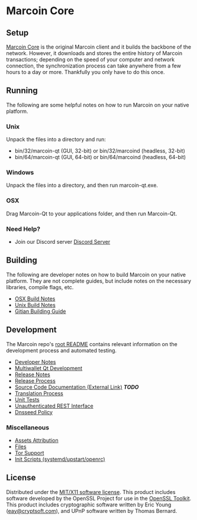 Marcoin Core
=====================

Setup
---------------------
[Marcoin Core](http://savebitcoin.io) is the original Marcoin client and it builds the backbone of the network. However, it downloads and stores the entire history of Marcoin transactions; depending on the speed of your computer and network connection, the synchronization process can take anywhere from a few hours to a day or more. Thankfully you only have to do this once.

Running
---------------------
The following are some helpful notes on how to run Marcoin on your native platform.

### Unix

Unpack the files into a directory and run:

- bin/32/marcoin-qt (GUI, 32-bit) or bin/32/marcoind (headless, 32-bit)
- bin/64/marcoin-qt (GUI, 64-bit) or bin/64/marcoind (headless, 64-bit)

### Windows

Unpack the files into a directory, and then run marcoin-qt.exe.

### OSX

Drag Marcoin-Qt to your applications folder, and then run Marcoin-Qt.

### Need Help?

* Join our Discord server [Discord Server](https://discord.savebitcoin.io)

Building
---------------------
The following are developer notes on how to build Marcoin on your native platform. They are not complete guides, but include notes on the necessary libraries, compile flags, etc.

- [OSX Build Notes](build-osx.md)
- [Unix Build Notes](build-unix.md)
- [Gitian Building Guide](gitian-building.md)

Development
---------------------
The Marcoin repo's [root README](https://github.com/marcoin/marcoin/blob/master/README.md) contains relevant information on the development process and automated testing.

- [Developer Notes](developer-notes.md)
- [Multiwallet Qt Development](multiwallet-qt.md)
- [Release Notes](release-notes.md)
- [Release Process](release-process.md)
- [Source Code Documentation (External Link)](https://dev.visucore.com/bitcoin/doxygen/) ***TODO***
- [Translation Process](translation_process.md)
- [Unit Tests](unit-tests.md)
- [Unauthenticated REST Interface](REST-interface.md)
- [Dnsseed Policy](dnsseed-policy.md)

### Miscellaneous
- [Assets Attribution](assets-attribution.md)
- [Files](files.md)
- [Tor Support](tor.md)
- [Init Scripts (systemd/upstart/openrc)](init.md)

License
---------------------
Distributed under the [MIT/X11 software license](http://www.opensource.org/licenses/mit-license.php).
This product includes software developed by the OpenSSL Project for use in the [OpenSSL Toolkit](https://www.openssl.org/). This product includes
cryptographic software written by Eric Young ([eay@cryptsoft.com](mailto:eay@cryptsoft.com)), and UPnP software written by Thomas Bernard.
